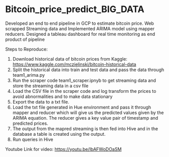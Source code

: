 # Bitcoin_price_predict_BIG_DATA
Developed an end to end pipeline in GCP to estimate bitcoin price. Web scrapped Streaming data and Implemented ARIMA model using mapper reducers. Designed a tableau dashboard for real time monitoring as end product of pipeline

Steps to Reproduce:
1. Download historical data of bitcoin prices from Kaggle: https://www.kaggle.com/mczielinski/bitcoin-historical-data
2. Split the historical data into train and test data and pass the data through team1_arima.py
3. Run the scraper code team1_scraper.ipnyb to get streaming data and store the streaming data in a csv file
4. Load the CSV file in the scraper code and log transform the prices to avoid abnormalities and to make data stationary
5. Export the data to a txt file.
6. Load the txt file generated in Hue environment and pass it through mapper and reducer which will give us the predicted values given by the ARIMA equation. The reducer gives a key value pair of timestamp and predicted prices.
7. The output from the mapred streaming is then fed into Hive and in the database a table is created using the output.
8. Run queries in Hive


Youtube Link for video: https://youtu.be/IbAFWoDOaSM
